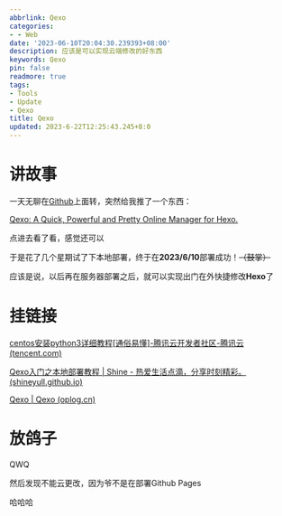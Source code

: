 ```yaml
---
abbrlink: Qexo
categories:
- - Web
date: '2023-06-10T20:04:30.239393+08:00'
description: 应该是可以实现云端修改的好东西
keywords: Qexo
pin: false
readmore: true
tags:
- Tools
- Update
- Qexo
title: Qexo
updated: 2023-6-22T12:25:43.245+8:0
---
```

# 讲故事

一天无聊在[Github](https://github.com)上面转，突然给我推了一个东西：

[Qexo: A Quick, Powerful and Pretty Online Manager for Hexo.](https://github.com/Qexo/Qexo)

点进去看了看，感觉还可以

于是花了几个星期试了下本地部署，终于在**2023/6/10**部署成功！~~（鼓掌）~~

应该是说，以后再在服务器部署之后，就可以实现出门在外快捷修改**Hexo**了

# 挂链接

[centos安装python3详细教程[通俗易懂]-腾讯云开发者社区-腾讯云 (tencent.com)](https://cloud.tencent.com/developer/article/2125643)

[Qexo入门之本地部署教程 | Shine - 热爱生活点滴，分享时刻精彩。 (shineyull.github.io)](https://shineyull.github.io/howto-deploy-qexo-for-localhost.html#Mysql%E6%95%B0%E6%8D%AE%E5%BA%93%E5%AE%89%E8%A3%85)

[Qexo | Qexo (oplog.cn)](https://www.oplog.cn/qexo/configs/upload.html#github)

# 放鸽子

QWQ

然后发现不能云更改，因为爷不是在部署Github Pages

哈哈哈
